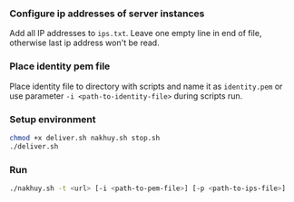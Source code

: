 ### Configure ip addresses of server instances
Add all IP addresses to `ips.txt`. Leave one empty line in end of file, otherwise last ip address won't be read.

### Place identity pem file
Place identity file to directory with scripts and name it as `identity.pem` or use parameter `-i <path-to-identity-file>` during scripts run.

### Setup environment
```bash
chmod +x deliver.sh nakhuy.sh stop.sh
./deliver.sh
```

### Run
```bash
./nakhuy.sh -t <url> [-i <path-to-pem-file>] [-p <path-to-ips-file>]
```

